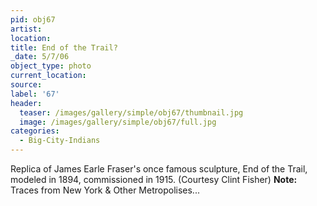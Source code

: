 ```yaml
---
pid: obj67
artist:
location:
title: End of the Trail?
_date: 5/7/06
object_type: photo
current_location:
source:
label: '67'
header:
  teaser: /images/gallery/simple/obj67/thumbnail.jpg
  image: /images/gallery/simple/obj67/full.jpg
categories:
  - Big-City-Indians
---
```

Replica of James Earle Fraser's once famous sculpture, End of the Trail, modeled in 1894, commissioned in 1915. (Courtesy Clint Fisher)
**Note:**
Traces from New York & Other Metropolises...

